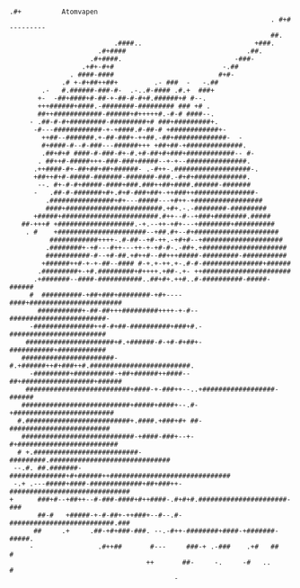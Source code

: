 

                                                                                  
                                                                                  
                                                                         .#+          Atomvapen
                                                                     . #+#            ---------
                                                                     ##.          
                              .####..                            +###.            
                          .#+####                              .##.               
                        .#+####.                            -###-                 
                      .+#+-#+#                           -.##                     
                   . ####-####                          #+#-                      
                 .# +-#+##++##+         .- ###  -   -.##                          
            .-   #.######-###-#-  .-..#-#### .#.+  ###+                           
           +-  -##+####+#-##-+-##-#-#+#.######+# #--.                             
           +++######+####.-########-######### ### +# .                            
           ##++############-######+#+++++#.-#-# ####--.                           
         - .##-#-#+#########-#########+# ###+#########+.                          
          -#---############-+-+####.#-##-# +############+-                        
            ++##--#######.+-##-###+-++##.-##+#############-  -                    
            #+####-#--#-###---######+++ +##+##-+##############.                   
            .##+#+# ####-#-###-#+-#.+#-##+#+###+############-- #-                 
           . ##++#-#####+++-###-###+#####--+-+--###############.                  
          .++####-#+-##+##+##+######- .-#++-.###################-.                
          +##++#+#-#####-#######-#######-###.-#+#+#############.                  
           --. #+-#-#+#####-####+###.###++##+####.######-#######                  
          -   .##-#-#######+#+.#+#-###+##+-++###++###############-                
             .################+#+---#####---+#++-+#################               
             ####+########################.+#+.-.-########-#########              
          +#####+########################.#++--#--+###+########.#####             
       ##-+++# +###################.-+.--++-+#+---+########+##########            
        . #    +######################--+##.#+--#+#####################           
              ############++++-.#-##--+#-++.-+#+#--+####################          
             .########+-+#---#++---++-+-+#-#-.-##+.+#####################         
             ###########-#--+#-##.+#++#--##+++#####-#########-###########         
            +######++#-+-+-##--#### #-+.+-++.+-.#-#-###############+######        
           .#########+-+#.#########+#++++.+##-.+- ++######################        
          .+#######--####-###########..##+#+.++#..#-##########-#####-######       
         #  ##########-+##+###+########-+#+----####+#######################       
           ###########+-##-##+++#########++++-+-#--########################-      
         -###############++#-#+##-##########+###+#.-########################      
        ######################+#.+######-#-+#-#+##+-###########+############      
       #######################-#.+######++#+###++#.#########################.     
         -#########+##########-+##+######++####--##+##################+######     
        ##########################+####-+-###++--..+##################-######     
       ###########################+#####+####+--.#-+#########################     
      #.##########################+.####.+###+#+ ##-#########################     
       ############################-+####-###+--+-#+#########################     
      # +.##########################-#########.##############################     
     --.#. ##.#######-##############+#+######++##############################     
     -.+ .---#####+####-#############+##+###++-##############################     
    +      ###+#--+##++--#-###-####+#++####-.#+#+#.######################-###     
           ##-#   +#####-+-#-##+-++###+--#--.#-##########################.###     
          ##     .+     .##-+#+###-###. --.-#++-########+####-+#######-#####.     
         -                .#++##       #---     ###-+ .-###    .+#   ##    #      
                                      ++       ##-     -.     -#   ..     #       
                                             -                                    
                                                                                  

